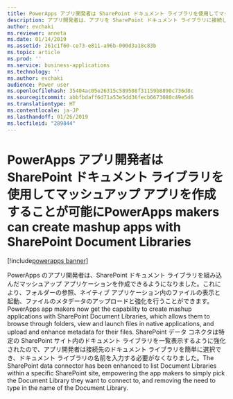 ```yaml
---
title: PowerApps アプリ開発者は SharePoint ドキュメント ライブラリを使用してマッシュアップ アプリを作成することが可能に
description: アプリ開発者は、アプリを SharePoint ドキュメント ライブラリに接続して、アプリ ユーザーがフォルダーの参照、ファイルの表示、モバイルまたは Web 上のメタデータの編集を行えるマッシュアップ アプリケーションを構築できます。
author: evchaki
ms.reviewer: anneta
ms.date: 01/14/2019
ms.assetid: 261c1f60-ce73-e811-a96b-000d3a18c83b
ms.topic: article
ms.prod: ''
ms.service: business-applications
ms.technology: ''
ms.author: evchaki
audience: Power user
ms.openlocfilehash: 35404ac05e26315c589508f31159b8890c736d8c
ms.sourcegitcommit: abbfbdaff6d71a53e5dd36fecb6673080c49e5d6
ms.translationtype: HT
ms.contentlocale: ja-JP
ms.lasthandoff: 01/26/2019
ms.locfileid: "289844"
---
```

# <a name="powerapps-makers-can-create-mashup-apps-with-sharepoint-document-libraries"></a><span data-ttu-id="524d5-103">PowerApps アプリ開発者は SharePoint ドキュメント ライブラリを使用してマッシュアップ アプリを作成することが可能に</span><span class="sxs-lookup"><span data-stu-id="524d5-103">PowerApps makers can create mashup apps with SharePoint Document Libraries</span></span>


[!include[powerapps banner](../includes/powerapps.md)]

<span data-ttu-id="524d5-104">PowerApps のアプリ開発者は、SharePoint ドキュメント ライブラリを組み込んだマッシュアップ アプリケーションを作成できるようになりました。これにより、フォルダーの参照、ネイティブ アプリケーション内のファイルの表示と起動、ファイルのメタデータのアップロードと強化を行うことができます。</span><span class="sxs-lookup"><span data-stu-id="524d5-104">PowerApps app makers now get the capability to create mashup applications with SharePoint Document Libraries, which allows them to browse through folders, view and launch files in native applications, and upload and enhance metadata for their files.</span></span> <span data-ttu-id="524d5-105">SharePoint データ コネクタは特定の SharePoint サイト内のドキュメント ライブラリを一覧表示するように強化されたので、アプリ開発者は接続先のドキュメント ライブラリを簡単に選択でき、ドキュメント ライブラリの名前を入力する必要がなくなりました。</span><span class="sxs-lookup"><span data-stu-id="524d5-105">The SharePoint data connector has been enhanced to list Document Libraries within a specific SharePoint site, empowering the app makers to simply pick the Document Library they want to connect to, and removing the need to type in the name of the Document Library.</span></span>